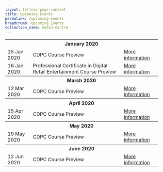 ```yaml
---
layout: leftnav-page-content
title: Upcoming Events
permalink: /upcoming-events
breadcrumb: Upcoming Events
collection_name: media-centre
---
```

<table>
  <tr>
    <th colspan="3">January 2020</th>
  </tr>
  <tr>
    <td>15 Jan 2020</td>
    <td>CDPC Course Preview</td>
    <td><a href="/digital-programmes/certified-digital-productivity-consultant">More information</a></td>
  </tr>
  <tr>
    <td>16 Jan 2020</td>
    <td>Professional Certificate in Digital Retail Entertainment Course Preview</td>
    <td><a href="/digital-programmes/professional-certificate-in-digital-retail-entertainment">More information</a></td>
  </tr>
  <tr>
    <th colspan="3">March 2020</th>
  </tr>
  <tr>
    <td>12 Mar 2020</td>
    <td>CDPC Course Preview</td>
    <td><a href="/digital-programmes/certified-digital-productivity-consultant">More information</a></td>
  </tr>
  <tr>
    <th colspan="3">April 2020</th>
  </tr>
  <tr>
    <td>15 Apr 2020</td>
    <td>CDPC Course Preview</td>
    <td><a href="/digital-programmes/certified-digital-productivity-consultant">More information</a></td>
  </tr>
  <tr>
    <th colspan="3">May 2020</th>
  </tr>
  <tr>
    <td>19 May 2020</td>
    <td>CDPC Course Preview</td>
    <td><a href="/digital-programmes/certified-digital-productivity-consultant">More information</a></td>
  </tr>
  <tr>
    <th colspan="3">June 2020</th>
  </tr>
  <tr>
    <td>12 Jun 2020</td>
    <td>CDPC Course Preview</td>
    <td><a href="/digital-programmes/certified-digital-productivity-consultant">More information</a></td>
  </tr>
</table>
